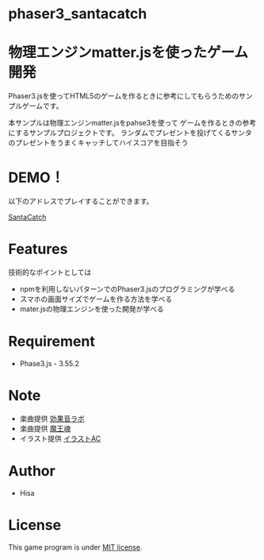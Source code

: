 # phaser3_santacatch

# 物理エンジンmatter.jsを使ったゲーム開発
Phaser3.jsを使ってHTML5のゲームを作るときに参考にしてもらうためのサンプルゲームです。

本サンプルは物理エンジンmatter.jsをpahse3を使って
ゲームを作るときの参考にするサンプルプロジェクトです。
ランダムでプレゼントを投げてくるサンタのプレゼントをうまくキャッチしてハイスコアを目指そう

# DEMO！
 
以下のアドレスでプレイすることができます。

[SantaCatch](https://tinycore-hisanori.github.io/phaser3_santacatch/)

# Features
 
技術的なポイントとしては

* npmを利用しないパターンでのPhaser3.jsのプログラミングが学べる
* スマホの画面サイズでゲームを作る方法を学べる
* mater.jsの物理エンジンを使った開発が学べる
 
# Requirement
 
* Phase3.js      - 3.55.2
 
# Note

 * 楽曲提供 [効果音ラボ](https://soundeffect-lab.info/sound/anime/)
 * 楽曲提供 [魔王魂](https://maou.audio/)
 * イラスト提供 [イラストAC](https://www.ac-illust.com/)
 
# Author
 
* Hisa
 
# License
 
This game program is under [MIT license](https://en.wikipedia.org/wiki/MIT_License).


